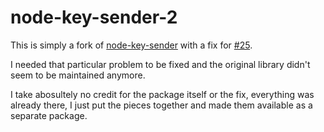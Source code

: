# node-key-sender-2

This is simply a fork of [node-key-sender](https://github.com/garimpeiro-it/node-key-sender) with a fix for [#25](https://github.com/garimpeiro-it/node-key-sender/issues/25).

I needed that particular problem to be fixed and the original library didn't seem to be maintained anymore.

I take abosultely no credit for the package itself or the fix, everything was already there, I just put the pieces together and made them available as a separate package.
